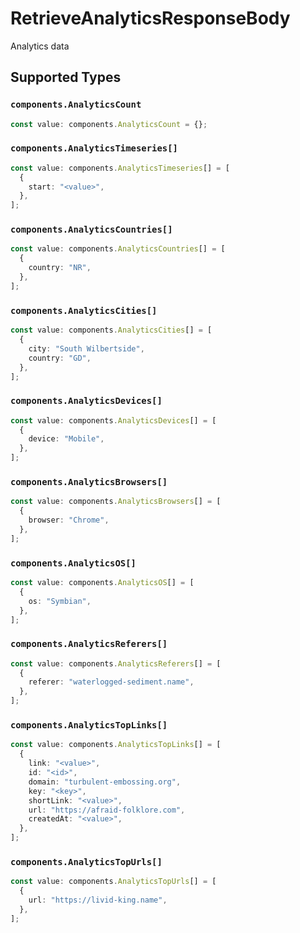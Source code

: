 # RetrieveAnalyticsResponseBody

Analytics data


## Supported Types

### `components.AnalyticsCount`

```typescript
const value: components.AnalyticsCount = {};
```

### `components.AnalyticsTimeseries[]`

```typescript
const value: components.AnalyticsTimeseries[] = [
  {
    start: "<value>",
  },
];
```

### `components.AnalyticsCountries[]`

```typescript
const value: components.AnalyticsCountries[] = [
  {
    country: "NR",
  },
];
```

### `components.AnalyticsCities[]`

```typescript
const value: components.AnalyticsCities[] = [
  {
    city: "South Wilbertside",
    country: "GD",
  },
];
```

### `components.AnalyticsDevices[]`

```typescript
const value: components.AnalyticsDevices[] = [
  {
    device: "Mobile",
  },
];
```

### `components.AnalyticsBrowsers[]`

```typescript
const value: components.AnalyticsBrowsers[] = [
  {
    browser: "Chrome",
  },
];
```

### `components.AnalyticsOS[]`

```typescript
const value: components.AnalyticsOS[] = [
  {
    os: "Symbian",
  },
];
```

### `components.AnalyticsReferers[]`

```typescript
const value: components.AnalyticsReferers[] = [
  {
    referer: "waterlogged-sediment.name",
  },
];
```

### `components.AnalyticsTopLinks[]`

```typescript
const value: components.AnalyticsTopLinks[] = [
  {
    link: "<value>",
    id: "<id>",
    domain: "turbulent-embossing.org",
    key: "<key>",
    shortLink: "<value>",
    url: "https://afraid-folklore.com",
    createdAt: "<value>",
  },
];
```

### `components.AnalyticsTopUrls[]`

```typescript
const value: components.AnalyticsTopUrls[] = [
  {
    url: "https://livid-king.name",
  },
];
```

